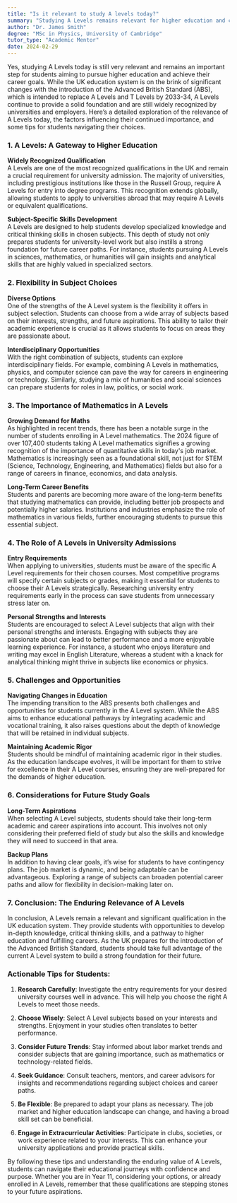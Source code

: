 ```yaml
---
title: "Is it relevant to study A levels today?"
summary: "Studying A Levels remains relevant for higher education and career goals, offering a solid foundation despite upcoming changes in the UK education system."
author: "Dr. James Smith"
degree: "MSc in Physics, University of Cambridge"
tutor_type: "Academic Mentor"
date: 2024-02-29
---
```


Yes, studying A Levels today is still very relevant and remains an important step for students aiming to pursue higher education and achieve their career goals. While the UK education system is on the brink of significant changes with the introduction of the Advanced British Standard (ABS), which is intended to replace A Levels and T Levels by 2033-34, A Levels continue to provide a solid foundation and are still widely recognized by universities and employers. Here’s a detailed exploration of the relevance of A Levels today, the factors influencing their continued importance, and some tips for students navigating their choices.

### 1. A Levels: A Gateway to Higher Education

**Widely Recognized Qualification**  
A Levels are one of the most recognized qualifications in the UK and remain a crucial requirement for university admission. The majority of universities, including prestigious institutions like those in the Russell Group, require A Levels for entry into degree programs. This recognition extends globally, allowing students to apply to universities abroad that may require A Levels or equivalent qualifications.

**Subject-Specific Skills Development**  
A Levels are designed to help students develop specialized knowledge and critical thinking skills in chosen subjects. This depth of study not only prepares students for university-level work but also instills a strong foundation for future career paths. For instance, students pursuing A Levels in sciences, mathematics, or humanities will gain insights and analytical skills that are highly valued in specialized sectors.

### 2. Flexibility in Subject Choices

**Diverse Options**  
One of the strengths of the A Level system is the flexibility it offers in subject selection. Students can choose from a wide array of subjects based on their interests, strengths, and future aspirations. This ability to tailor their academic experience is crucial as it allows students to focus on areas they are passionate about.

**Interdisciplinary Opportunities**  
With the right combination of subjects, students can explore interdisciplinary fields. For example, combining A Levels in mathematics, physics, and computer science can pave the way for careers in engineering or technology. Similarly, studying a mix of humanities and social sciences can prepare students for roles in law, politics, or social work.

### 3. The Importance of Mathematics in A Levels

**Growing Demand for Maths**  
As highlighted in recent trends, there has been a notable surge in the number of students enrolling in A Level mathematics. The 2024 figure of over 107,400 students taking A Level mathematics signifies a growing recognition of the importance of quantitative skills in today's job market. Mathematics is increasingly seen as a foundational skill, not just for STEM (Science, Technology, Engineering, and Mathematics) fields but also for a range of careers in finance, economics, and data analysis.

**Long-Term Career Benefits**  
Students and parents are becoming more aware of the long-term benefits that studying mathematics can provide, including better job prospects and potentially higher salaries. Institutions and industries emphasize the role of mathematics in various fields, further encouraging students to pursue this essential subject.

### 4. The Role of A Levels in University Admissions

**Entry Requirements**  
When applying to universities, students must be aware of the specific A Level requirements for their chosen courses. Most competitive programs will specify certain subjects or grades, making it essential for students to choose their A Levels strategically. Researching university entry requirements early in the process can save students from unnecessary stress later on.

**Personal Strengths and Interests**  
Students are encouraged to select A Level subjects that align with their personal strengths and interests. Engaging with subjects they are passionate about can lead to better performance and a more enjoyable learning experience. For instance, a student who enjoys literature and writing may excel in English Literature, whereas a student with a knack for analytical thinking might thrive in subjects like economics or physics.

### 5. Challenges and Opportunities

**Navigating Changes in Education**  
The impending transition to the ABS presents both challenges and opportunities for students currently in the A Level system. While the ABS aims to enhance educational pathways by integrating academic and vocational training, it also raises questions about the depth of knowledge that will be retained in individual subjects. 

**Maintaining Academic Rigor**  
Students should be mindful of maintaining academic rigor in their studies. As the education landscape evolves, it will be important for them to strive for excellence in their A Level courses, ensuring they are well-prepared for the demands of higher education.

### 6. Considerations for Future Study Goals

**Long-Term Aspirations**  
When selecting A Level subjects, students should take their long-term academic and career aspirations into account. This involves not only considering their preferred field of study but also the skills and knowledge they will need to succeed in that area. 

**Backup Plans**  
In addition to having clear goals, it’s wise for students to have contingency plans. The job market is dynamic, and being adaptable can be advantageous. Exploring a range of subjects can broaden potential career paths and allow for flexibility in decision-making later on.

### 7. Conclusion: The Enduring Relevance of A Levels

In conclusion, A Levels remain a relevant and significant qualification in the UK education system. They provide students with opportunities to develop in-depth knowledge, critical thinking skills, and a pathway to higher education and fulfilling careers. As the UK prepares for the introduction of the Advanced British Standard, students should take full advantage of the current A Level system to build a strong foundation for their future.

### Actionable Tips for Students:

1. **Research Carefully**: Investigate the entry requirements for your desired university courses well in advance. This will help you choose the right A Levels to meet those needs.

2. **Choose Wisely**: Select A Level subjects based on your interests and strengths. Enjoyment in your studies often translates to better performance.

3. **Consider Future Trends**: Stay informed about labor market trends and consider subjects that are gaining importance, such as mathematics or technology-related fields.

4. **Seek Guidance**: Consult teachers, mentors, and career advisors for insights and recommendations regarding subject choices and career paths.

5. **Be Flexible**: Be prepared to adapt your plans as necessary. The job market and higher education landscape can change, and having a broad skill set can be beneficial.

6. **Engage in Extracurricular Activities**: Participate in clubs, societies, or work experience related to your interests. This can enhance your university applications and provide practical skills.

By following these tips and understanding the enduring value of A Levels, students can navigate their educational journeys with confidence and purpose. Whether you are in Year 11, considering your options, or already enrolled in A Levels, remember that these qualifications are stepping stones to your future aspirations.
    